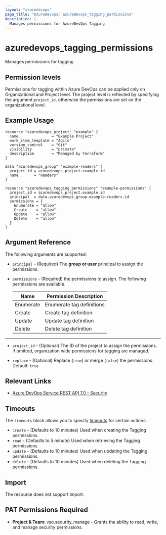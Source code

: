```yaml
---
layout: "azuredevops"
page_title: "AzureDevops: azuredevops_tagging_permissions"
description: |-
  Manages permissions for AzureDevOps Tagging
---
```


# azuredevops_tagging_permissions

Manages permissions for tagging

## Permission levels

Permissions for tagging within Azure DevOps can be applied only on Organizational and Project level.
The project level is reflected by specifying the argument `project_id`, otherwise the permissions are set on the organizational level.

## Example Usage

```hcl
resource "azuredevops_project" "example" {
  name               = "Example Project"
  work_item_template = "Agile"
  version_control    = "Git"
  visibility         = "private"
  description        = "Managed by Terraform"
}

data "azuredevops_group" "example-readers" {
  project_id = azuredevops_project.example.id
  name       = "Readers"
}

resource "azuredevops_tagging_permissions" "example-permissions" {
  project_id = azuredevops_project.example.id
  principal  = data.azuredevops_group.example-readers.id
  permissions = {
    Enumerate = "allow"
    Create    = "allow"
    Update    = "allow"
    Delete    = "allow"
  }
}
```

## Argument Reference

The following arguments are supported:


* `principal` - (Required) The **group or user** principal to assign the permissions.

* `permissions` - (Required) the permissions to assign. The following permissions are available.

    | Name      | Permission Description    |
    |-----------|---------------------------|
    | Enumerate | Enumerate tag definitions |
    | Create    | Create tag definition     | 
    | Update    | Update tag definition     | 
    | Delete    | Delete tag definition     |  

---

* `project_id` - (Optional) The ID of the project to assign the permissions. If omitted, organization wide permissions for tagging are managed.

* `replace` - (Optional) Replace (`true`) or merge (`false`) the permissions. Default: `true`

## Relevant Links

* [Azure DevOps Service REST API 7.0 - Security](https://docs.microsoft.com/en-us/rest/api/azure/devops/security/?view=azure-devops-rest-7.0)

## Timeouts

The `timeouts` block allows you to specify [timeouts](https://developer.hashicorp.com/terraform/language/resources/syntax#operation-timeouts) for certain actions:

* `create` - (Defaults to 10 minutes) Used when creating the Tagging permissions.
* `read` - (Defaults to 5 minute) Used when retrieving the Tagging permissions.
* `update` - (Defaults to 10 minutes) Used when updating the Tagging permissions.
* `delete` - (Defaults to 10 minutes) Used when deleting the Tagging permissions.

## Import

The resource does not support import.

## PAT Permissions Required

- **Project & Team**: vso.security_manage - Grants the ability to read, write, and manage security permissions.
